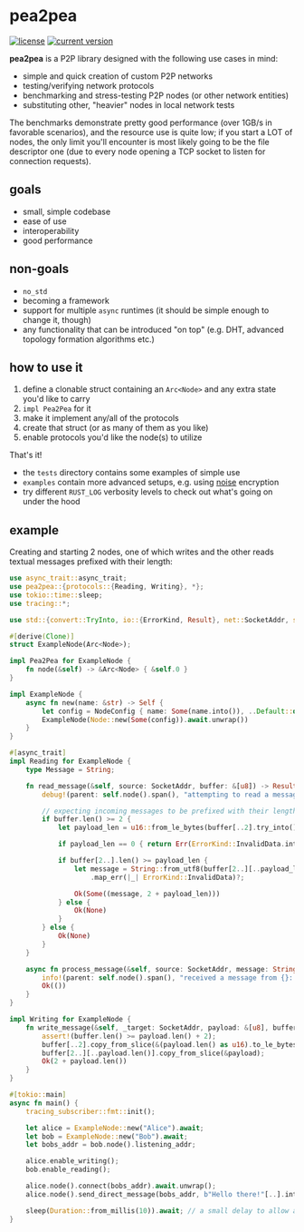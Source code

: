 # pea2pea
[![license](https://img.shields.io/badge/license-CC0-blue.svg)](https://creativecommons.org/publicdomain/zero/1.0/)
[![current version](https://img.shields.io/crates/v/pea2pea.svg)](https://crates.io/crates/pea2pea)

**pea2pea** is a P2P library designed with the following use cases in mind:
- simple and quick creation of custom P2P networks
- testing/verifying network protocols
- benchmarking and stress-testing P2P nodes (or other network entities)
- substituting other, "heavier" nodes in local network tests

The benchmarks demonstrate pretty good performance (over 1GB/s in favorable scenarios), and the resource use is quite
low; if you start a LOT of nodes, the only limit you'll encounter is most likely going to be the file descriptor one
(due to every node opening a TCP socket to listen for connection requests).

## goals
- small, simple codebase
- ease of use
- interoperability
- good performance

## non-goals
- `no_std`
- becoming a framework
- support for multiple `async` runtimes (it should be simple enough to change it, though)
- any functionality that can be introduced "on top" (e.g. DHT, advanced topology formation algorithms etc.)

## how to use it
1. define a clonable struct containing an `Arc<Node>` and any extra state you'd like to carry
2. `impl Pea2Pea` for it
3. make it implement any/all of the protocols
4. create that struct (or as many of them as you like)
5. enable protocols you'd like the node(s) to utilize

That's it!

- the `tests` directory contains some examples of simple use
- `examples` contain more advanced setups, e.g. using [noise](https://noiseprotocol.org/noise.html) encryption
- try different `RUST_LOG` verbosity levels to check out what's going on under the hood

## example

Creating and starting 2 nodes, one of which writes and the other reads textual messages prefixed with their length:

```rust
use async_trait::async_trait;
use pea2pea::{protocols::{Reading, Writing}, *};
use tokio::time::sleep;
use tracing::*;

use std::{convert::TryInto, io::{ErrorKind, Result}, net::SocketAddr, sync::Arc, time::Duration};

#[derive(Clone)]
struct ExampleNode(Arc<Node>);

impl Pea2Pea for ExampleNode {
    fn node(&self) -> &Arc<Node> { &self.0 }
}

impl ExampleNode {
    async fn new(name: &str) -> Self {
        let config = NodeConfig { name: Some(name.into()), ..Default::default() };
        ExampleNode(Node::new(Some(config)).await.unwrap())
    }
}

#[async_trait]
impl Reading for ExampleNode {
    type Message = String;

    fn read_message(&self, source: SocketAddr, buffer: &[u8]) -> Result<Option<(String, usize)>> {
        debug!(parent: self.node().span(), "attempting to read a message from {}", source);

        // expecting incoming messages to be prefixed with their length encoded as a LE u16
        if buffer.len() >= 2 {
            let payload_len = u16::from_le_bytes(buffer[..2].try_into().unwrap()) as usize;

            if payload_len == 0 { return Err(ErrorKind::InvalidData.into()); }

            if buffer[2..].len() >= payload_len {
                let message = String::from_utf8(buffer[2..][..payload_len].to_vec())
                    .map_err(|_| ErrorKind::InvalidData)?;

                Ok(Some((message, 2 + payload_len)))
            } else {
                Ok(None)
            }
        } else {
            Ok(None)
        }
    }

    async fn process_message(&self, source: SocketAddr, message: String) -> Result<()> {
        info!(parent: self.node().span(), "received a message from {}: {}", source, message);
        Ok(())
    }
}

impl Writing for ExampleNode {
    fn write_message(&self, _target: SocketAddr, payload: &[u8], buffer: &mut [u8]) -> Result<usize> {
        assert!(buffer.len() >= payload.len() + 2);
        buffer[..2].copy_from_slice(&(payload.len() as u16).to_le_bytes());
        buffer[2..][..payload.len()].copy_from_slice(&payload);
        Ok(2 + payload.len())
    }
}

#[tokio::main]
async fn main() {
    tracing_subscriber::fmt::init();

    let alice = ExampleNode::new("Alice").await;
    let bob = ExampleNode::new("Bob").await;
    let bobs_addr = bob.node().listening_addr;

    alice.enable_writing();
    bob.enable_reading();

    alice.node().connect(bobs_addr).await.unwrap();
    alice.node().send_direct_message(bobs_addr, b"Hello there!"[..].into()).await.unwrap();

    sleep(Duration::from_millis(10)).await; // a small delay to allow all the logs to be displayed
}
```
